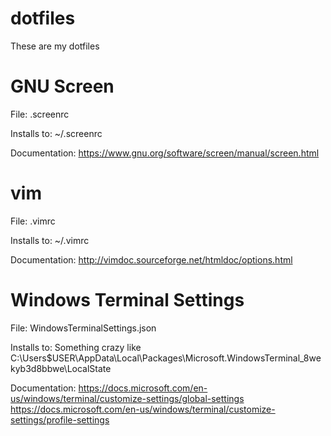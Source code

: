# dotfiles
These are my dotfiles

# GNU Screen
File: .screenrc

Installs to: ~/.screenrc

Documentation: https://www.gnu.org/software/screen/manual/screen.html

# vim
File: .vimrc

Installs to: ~/.vimrc

Documentation: http://vimdoc.sourceforge.net/htmldoc/options.html

# Windows Terminal Settings
File: WindowsTerminalSettings.json

Installs to: Something crazy like C:\Users\$USER\AppData\Local\Packages\Microsoft.WindowsTerminal_8wekyb3d8bbwe\LocalState

Documentation: https://docs.microsoft.com/en-us/windows/terminal/customize-settings/global-settings
               https://docs.microsoft.com/en-us/windows/terminal/customize-settings/profile-settings

